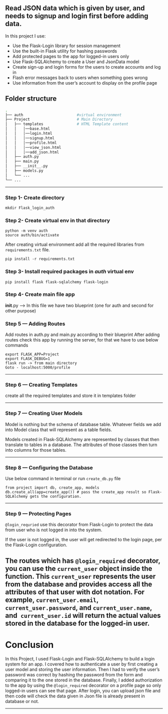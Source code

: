 ## Read JSON data which is given by user, and needs to signup and login first before adding data.

In this project I use:
- Use the Flask-Login library for session management
- Use the built-in Flask utility for hashing passwords
- Add protected pages to the app for logged-in users only
- Use Flask-SQLAlchemy to create a User and JsonData model
- Create sign-up and login forms for the users to create accounts and log in
- Flash error messages back to users when something goes wrong
- Use information from the user’s account to display on the profile page


## Folder structure
```bash
.
├── auth                        #virtual environment
├── Project                     # Main Directory
│   ├── templates               # HTML Template content
│   │   │──base.html
│   │   │──login.html
│   │   │──signup.html
│   │   │──profile.html
│   │   │──view_json.html
│   │   │──add_json.html
│   ├── auth.py
│   ├── main.py
│   ├── __init__.py
│   ├── models.py
│   └── ... 
└── ...
```

----
### Step 1- Create directory
```
mkdir Flask_login_auth
```
### Step 2- Create virtual env in that directory
```commandline
python -m venv auth
source auth/bin/activate
```
After creating virtual environment add all the required libraries from `requirements.txt` file.
```commandline
pip install -r requirements.txt
```
### Step 3- Install required packages in *auth* virtual env
```commandline
pip install flask flask-sqlalchemy flask-login
```
### Step 4- Create main file app
__init__.py --> In this file we have two blueprint (one for auth and second for other purpose)
### Step 5 — Adding Routes
Add routes in auth.py and main.py according to their blueprint
After adding routes check this app by running the server, for that we have to use below commands
```commandline
export FLASK_APP=Project
export FLASK_DEBUG=1
flask run -> from main directory
Goto - localhost:5000/profile
```
---
### Step 6 — Creating Templates
create all the required templates and store it in templates folder

---
### Step 7 — Creating User Models
Model is nothing but the schema of database table.
Whatever fields we add into Model class that will represent as a table fields.

Models created in Flask-SQLAlchemy are represented by classes that then translate to tables in a database. The attributes of those classes then turn into columns for those tables.

---
### Step 8 — Configuring the Database
Use below command in terminal or run `create_db.py` file
```commandline
from project import db, create_app, models
db.create_all(app=create_app()) # pass the create_app result so Flask-SQLAlchemy gets the configuration.
```
---

### Step 9 — Protecting Pages
`@login_requried` use this decorator from Flask-Login to protect the data from user who is not logged in into the system.

If the user is not logged in, the user will get redirected to the login page, per the Flask-Login configuration.

The routes which has `@login_required` decorator, you can use the `current_user` object inside the function.
This `current_user` represents the user from the database and provides access all the attributes of that user with dot notation. For example, `current_user.email`, `current_user.password`, and `current_user.name`, and` current_user.id` will return the actual values stored in the database for the logged-in user.
----

# Conclusion
In this Project, I used Flask-Login and Flask-SQLAlchemy to build a login system for an app. I covered how to authenticate a user by first creating a user model and storing the user information. Then I had to verify the user’s password was correct by hashing the password from the form and comparing it to the one stored in the database. Finally, I added authorization to the app by using the `@login_required` decorator on a profile page so only logged-in users can see that page. After login, you can upload json file and then code will check the data given in Json file is already present in database or not.

---
